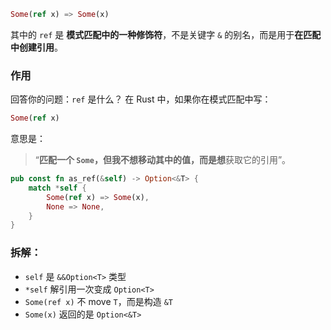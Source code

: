 ```rust
Some(ref x) => Some(x)
```
其中的 `ref` 是 **模式匹配中的一种修饰符**，不是关键字 `&` 的别名，而是用于**在匹配中创建引用**。

### 作用
回答你的问题：`ref` 是什么？
在 Rust 中，如果你在模式匹配中写：
```rust
Some(ref x)
```
意思是：

> “**匹配一个 `Some`，但我不想移动其中的值，而是想**获取它的引用”。

```rust
pub const fn as_ref(&self) -> Option<&T> {
    match *self {
        Some(ref x) => Some(x),
        None => None,
    }
}
```
### 拆解：
- `self` 是 `&&Option<T>` 类型
- `*self` 解引用一次变成 `Option<T>`
- `Some(ref x)` 不 move `T`，而是构造 `&T`
- `Some(x)` 返回的是 `Option<&T>`
